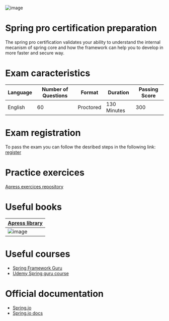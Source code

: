 ![image](https://user-images.githubusercontent.com/45130488/190498832-e081fa61-88f4-4c72-a8a9-9afbdf5fc476.png)

# Spring pro certification preparation
The spring pro certification validates your ability to understand the internal mecanism of spring core and how the framework can help you to develop in more faster and secure way.

# Exam caracteristics
| Language  | Number of Questions | Format | Duration | Passing Score |
|---|---|---|---|---|
| English  | 60 | Proctored | 130 Minutes  | 300 |



# Exam registration
To pass the exam you can follow the desribed steps in the following link: [register](https://www.vmware.com/learning/certification/spring-pro-develop-exam.html)

# Practice exercices
[Apress exercices repository](https://github.com/Apress/pivotal-certified-pro-spring-dev-exam-02)

# Useful books
|[Apress library](https://www.apress.com/fr)|
|--|
|![image](https://user-images.githubusercontent.com/45130488/190497220-98a89fcf-93e1-4ae1-9759-2a7d07ea53aa.png)|

# Useful courses
- [Spring Framework Guru](https://springframework.guru/)
- [Udemy Spring guru course](https://www.udemy.com/course/spring-framework-5-beginner-to-guru/)

# Official documentation
- [Spring.io](https://spring.io/)
- [Spring.io docs](https://docs.spring.io/spring-framework/docs/current/reference/html/)
